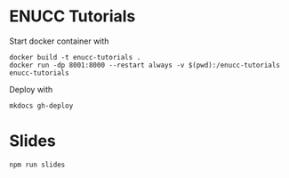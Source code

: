 # ENUCC Tutorials

Start docker container with

```
docker build -t enucc-tutorials .
docker run -dp 8001:8000 --restart always -v $(pwd):/enucc-tutorials enucc-tutorials
```

Deploy with
```
mkdocs gh-deploy
```


# Slides

```
npm run slides
```
